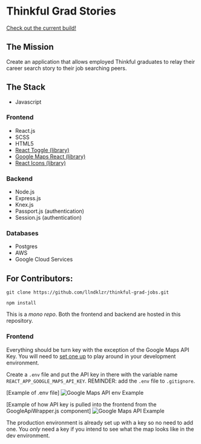 # Thinkful Grad Stories

[Check out the current build!](https://thinkful-grad-jobs.vercel.app/)

## The Mission
Create an application that allows employed Thinkful graduates to relay their career search story to their job searching peers.  

## The Stack
- Javascript
### Frontend
- React.js
- SCSS
- HTML5
- [React Toggle (library)](https://github.com/aaronshaf/react-toggle)
- [Google Maps React (library)](https://github.com/fullstackreact/google-maps-react)
- [React Icons (library)](https://react-icons.github.io/react-icons/)
### Backend
- Node.js
- Express.js
- Knex.js
- Passport.js (authentication)
- Session.js (authentication)
### Databases
- Postgres
- AWS
- Google Cloud Services

## For Contributors:
```git clone https://github.com/llndklzr/thinkful-grad-jobs.git```

```npm install```

This is a _mono repo_. Both the frontend and backend are hosted in this repository.

### Frontend
Everything should be turn key with the exception of the Google Maps API Key. You will need to [set one up](https://developers.google.com/maps/documentation/javascript/get-api-key) to play around in your development environment. 

Create a `.env` file and put the API key in there with the variable name `REACT_APP_GOOGLE_MAPS_API_KEY`. REMINDER: add the `.env` file to `.gitignore`.

[Example of .env file]
![Google Maps API env Example](https://raw.githubusercontent.com/llndklzr/thinkful-grad-jobs/main/screenshots/google-maps-env-example.png)

[Example of how API key is pulled into the frontend from the GoogleApiWrapper.js component]
![Google Maps API Example](https://raw.githubusercontent.com/llndklzr/thinkful-grad-jobs/main/screenshots/google-maps-api-key-example.png)


The production environment is already set up with a key so no need to add one. You _only_ need a key if you intend to see what the map looks like in the dev environment. 